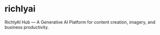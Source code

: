 # richlyai
RichlyAI Hub — A Generative AI Platform for content creation, imagery, and business productivity.
